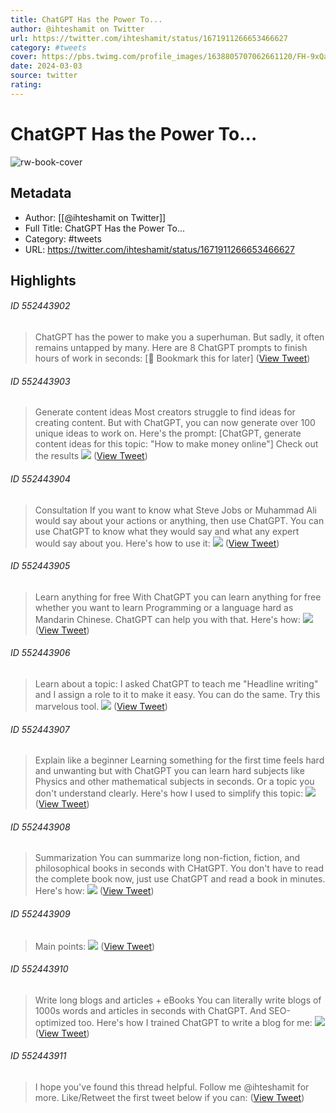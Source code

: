 ```yaml
---
title: ChatGPT Has the Power To...
author: @ihteshamit on Twitter
url: https://twitter.com/ihteshamit/status/1671911266653466627
category: #tweets
cover: https://pbs.twimg.com/profile_images/1638805707062661120/FH-9xQag.jpg
date: 2024-03-03
source: twitter
rating:
---
```

# ChatGPT Has the Power To...

![rw-book-cover](https://pbs.twimg.com/profile_images/1638805707062661120/FH-9xQag.jpg)

## Metadata
- Author: [[@ihteshamit on Twitter]]
- Full Title: ChatGPT Has the Power To...
- Category: #tweets
- URL: https://twitter.com/ihteshamit/status/1671911266653466627

## Highlights
###### ID 552443902
> ChatGPT has the power to make you a superhuman.
> But sadly, it often remains untapped by many.
> Here are 8 ChatGPT prompts to finish hours of work in seconds:
> [🔖 Bookmark this for later] ([View Tweet](https://twitter.com/ihteshamit/status/1671911266653466627))
    
###### ID 552443903
> Generate content ideas
> Most creators struggle to find ideas for creating content.
> But with ChatGPT, you can now generate over 100 unique ideas to work on.
> Here's the prompt:
> [ChatGPT, generate content ideas for this topic: "How to make money online"]
> Check out the results 
> ![](https://pbs.twimg.com/media/FzPScNUaQAAJNmq.jpg) ([View Tweet](https://twitter.com/ihteshamit/status/1671911274366799873))
    
###### ID 552443904
> Consultation
> If you want to know what Steve Jobs or Muhammad Ali would say about your actions or anything, then use ChatGPT.
> You can use ChatGPT to know what they would say and what any expert would say about you.
> Here's how to use it: 
> ![](https://pbs.twimg.com/media/FzPScqhaEAAs_2n.jpg) ([View Tweet](https://twitter.com/ihteshamit/status/1671911282684076032))
    
###### ID 552443905
> Learn anything for free
> With ChatGPT you can learn anything for free whether you want to learn Programming or a language hard as Mandarin Chinese.
> ChatGPT can help you with that.
> Here's how: 
> ![](https://pbs.twimg.com/media/FzPSdIMaQAEekwg.jpg) ([View Tweet](https://twitter.com/ihteshamit/status/1671911289562726406))
    
###### ID 552443906
> Learn about a topic:
> I asked ChatGPT to teach me "Headline writing" and I assign a role to it to make it easy.
> You can do the same.
> Try this marvelous tool. 
> ![](https://pbs.twimg.com/media/FzPSdiEaMAM2MRc.jpg) ([View Tweet](https://twitter.com/ihteshamit/status/1671911296927961089))
    
###### ID 552443907
> Explain like a beginner
> Learning something for the first time feels hard and unwanting but with ChatGPT you can learn hard subjects like Physics and other mathematical subjects in seconds.
> Or a topic you don't understand clearly.
> Here's how I used to simplify this topic: 
> ![](https://pbs.twimg.com/media/FzPSd9aaUAAMfDs.jpg) ([View Tweet](https://twitter.com/ihteshamit/status/1671911305060716546))
    
###### ID 552443908
> Summarization
> You can summarize long non-fiction, fiction, and philosophical books in seconds with CHatGPT.
> You don't have to read the complete book now, just use ChatGPT and read a book in minutes.
> Here's how: 
> ![](https://pbs.twimg.com/media/FzPSebgakAARGZR.jpg) ([View Tweet](https://twitter.com/ihteshamit/status/1671911312325251073))
    
###### ID 552443909
> Main points: 
> ![](https://pbs.twimg.com/media/FzPSe3BagAIDeUz.jpg) ([View Tweet](https://twitter.com/ihteshamit/status/1671911319652687872))
    
###### ID 552443910
> Write long blogs and articles + eBooks
> You can literally write blogs of 1000s words and articles in seconds with ChatGPT.
> And SEO-optimized too.
> Here's how I trained ChatGPT to write a blog for me: 
> ![](https://pbs.twimg.com/media/FzPSfSsaUAILaA1.jpg) ([View Tweet](https://twitter.com/ihteshamit/status/1671911327508606976))
    
###### ID 552443911
> I hope you've found this thread helpful.
> Follow me @ihteshamit for more.
> Like/Retweet the first tweet below if you can: ([View Tweet](https://twitter.com/ihteshamit/status/1671911330574667777))
    
